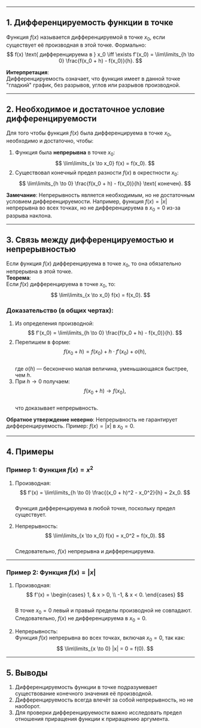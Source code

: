 

---

## 1. Дифференцируемость функции в точке

Функция $f(x)$ называется дифференцируемой в точке $x_0$, если существует её производная в этой точке. Формально:  
$$
f(x) \text{ дифференцируема в } x_0 \iff \exists f'(x_0) = \lim\limits_{h \to 0} \frac{f(x_0 + h) - f(x_0)}{h}.
$$

**Интерпретация**:  
Дифференцируемость означает, что функция имеет в данной точке "гладкий" график, без разрывов, углов или разрывов производной.

---

## 2. Необходимое и достаточное условие дифференцируемости

Для того чтобы функция $f(x)$ была дифференцируема в точке $x_0$, необходимо и достаточно, чтобы:
1. Функция была **непрерывна** в точке $x_0$:  
   $$
   \lim\limits_{x \to x_0} f(x) = f(x_0).
   $$
2. Существовал конечный предел разности $f(x)$ в окрестности $x_0$:  
   $$
   \lim\limits_{h \to 0} \frac{f(x_0 + h) - f(x_0)}{h} \text{ конечен}.
   $$

**Замечание**: Непрерывность является необходимым, но не достаточным условием дифференцируемости. Например, функция $f(x) = |x|$ непрерывна во всех точках, но не дифференцируема в $x_0 = 0$ из-за разрыва наклона.

---

## 3. Связь между дифференцируемостью и непрерывностью

Если функция $f(x)$ дифференцируема в точке $x_0$, то она обязательно непрерывна в этой точке.  
**Теорема**:  
Если $f(x)$ дифференцируема в точке $x_0$, то:  
$$
\lim\limits_{x \to x_0} f(x) = f(x_0).
$$

### Доказательство (в общих чертах):
1. Из определения производной:  
   $$
   f'(x_0) = \lim\limits_{h \to 0} \frac{f(x_0 + h) - f(x_0)}{h}.
   $$  
2. Перепишем в форме:  
   $$
   f(x_0 + h) = f(x_0) + h \cdot f'(x_0) + o(h),
   $$  
   где $o(h)$ — бесконечно малая величина, уменьшающаяся быстрее, чем $h$.
3. При $h \to 0$ получаем:  
   $$
   f(x_0 + h) \to f(x_0),
   $$  
   что доказывает непрерывность.

**Обратное утверждение неверно**: Непрерывность не гарантирует дифференцируемость. Пример: $f(x) = |x|$ в $x_0 = 0$.

---

## 4. Примеры

### Пример 1: Функция $f(x) = x^2$
1. Производная:  
   $$
   f'(x) = \lim\limits_{h \to 0} \frac{(x_0 + h)^2 - x_0^2}{h} = 2x_0.
   $$  
   Функция дифференцируема в любой точке, поскольку предел существует.

2. Непрерывность:  
   $$
   \lim\limits_{x \to x_0} f(x) = x_0^2 = f(x_0).
   $$  
   Следовательно, $f(x)$ непрерывна и дифференцируема.

---

### Пример 2: Функция $f(x) = |x|$
1. Производная:  
   $$
   f'(x) = 
   \begin{cases} 
   1, & x > 0, \\ 
   -1, & x < 0. 
   \end{cases}
   $$  
   В точке $x_0 = 0$ левый и правый пределы производной не совпадают. Следовательно, $f(x)$ не дифференцируема в $x_0 = 0$.

2. Непрерывность:  
   Функция $f(x)$ непрерывна во всех точках, включая $x_0 = 0$, так как:  
   $$
   \lim\limits_{x \to 0} |x| = 0 = f(0).
   $$  

---

## 5. Выводы

1. Дифференцируемость функции в точке подразумевает существование конечного значения её производной.
2. Дифференцируемость всегда влечёт за собой непрерывность, но не наоборот.
3. Для проверки дифференцируемости важно исследовать предел отношения приращения функции к приращению аргумента.
